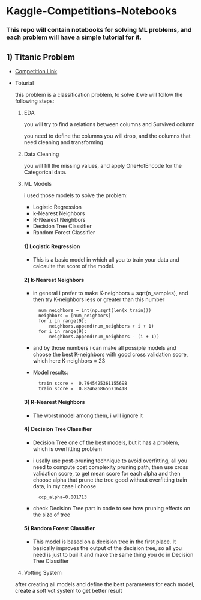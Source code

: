 # Kaggle-Competitions-Notebooks
### This repo will contain notebooks for solving ML problems, and each problem will have a simple tutorial for it.

## 1) Titanic Problem

* [Competition Link](https://www.kaggle.com/competitions/titanic/overview)
* Toturial

    this problem is a classification problem, to solve it we will follow the following steps:
    1. EDA

        you will try to find a relations between columns and Survived column

        you need to define the columns you will drop, and the columns that need cleaning and transforming

    2. Data Cleaning

        you will fill the missing values, and apply OneHotEncode for the Categorical data.

    3. ML Models 
    
        i used those models to solve the problem:
        - Logistic Regression
        - k-Nearest Neighbors
        - R-Nearest Neighbors
        - Decision Tree Classifier
        - Random Forest Classifier

        #### 1) Logistic Regression
        - This is a basic model in which all you to train your data and calcaulte the score of the model.

        #### 2) k-Nearest Neighbors
        - in general i prefer to make K-neighbors = sqrt(n_samples), and then try K-neighbors less or greater than this number

                num_neighbors = int(np.sqrt(len(x_train)))
                neighbors = [num_neighbors]
                for i in range(9):
                    neighbors.append(num_neighbors + i + 1)
                for i in range(9):
                    neighbors.append(num_neighbors - (i + 1))

        - and by those numbers i can make all possiple models and choose the best K-neighbors with good cross validation score, which here K-neighbors = 23 

        - Model results:

                train score =  0.7945425361155698
                train score =  0.8246268656716418

        #### 3) R-Nearest Neighbors
        - The worst model among them, i will ignore it

        #### 4) Decision Tree Classifier
        - Decision Tree one of the best models, but it has a problem, which is overfitting problem

        - i usally use  post-pruning technique to avoid overfitting, all you need to compute cost complexity pruning path, then use cross validation score, to get mean score for each alpha and then choose alpha that prune the tree good without overfitting train data, in my case i choose 
        
                ccp_alpha=0.001713
        
        - check Decision Tree part in code to see how pruning effects on the size of tree

        #### 5) Random Forest Classifier
        - This model is based on a decision tree in the first place. It basically improves the output of the decision tree, so all you need is just to buil it and make the same thing you do in Decision Tree Classifier

    4. Votting System

    after creating all models and define the best parameters for each model, create a soft vot system to get better result